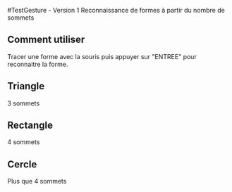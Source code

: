 #TestGesture - Version 1
Reconnaissance de formes à partir du nombre de sommets

## Comment utiliser
Tracer une forme avec la souris puis appuyer sur "ENTREE" pour reconnaitre la forme.

## Triangle
3 sommets

## Rectangle 
4 sommets

## Cercle
Plus que 4 sommets